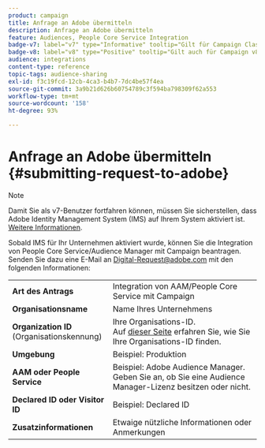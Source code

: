 ```yaml
---
product: campaign
title: Anfrage an Adobe übermitteln
description: Anfrage an Adobe übermitteln
feature: Audiences, People Core Service Integration
badge-v7: label="v7" type="Informative" tooltip="Gilt für Campaign Classic v7"
badge-v8: label="v8" type="Positive" tooltip="Gilt auch für Campaign v8"
audience: integrations
content-type: reference
topic-tags: audience-sharing
exl-id: f3c19fcd-12cb-4ca3-b4b7-7dc4be57f4ea
source-git-commit: 3a9b21d626b60754789c3f594ba798309f62a553
workflow-type: tm+mt
source-wordcount: '158'
ht-degree: 93%

---
```


# Anfrage an Adobe übermitteln     {#submitting-request-to-adobe}



>[!NOTE]
>
>Damit Sie als v7-Benutzer fortfahren können, müssen Sie sicherstellen, dass Adobe Identity Management System (IMS) auf Ihrem System aktiviert ist. [Weitere Informationen](../../integrations/using/about-adobe-id.md).

Sobald IMS für Ihr Unternehmen aktiviert wurde, können Sie die Integration von People Core Service/Audience Manager mit Campaign beantragen. Senden Sie dazu eine E-Mail an [Digital-Request@adobe.com](mailto:Digital-Request@adobe.com) mit den folgenden Informationen:

<table> 
 <tbody> 
  <tr> 
   <td> <strong>Art des Antrags</strong><br /> </td> 
   <td> Integration von AAM/People Core Service mit Campaign </td> 
  </tr> 
  <tr> 
   <td> <strong>Organisationsname</strong><br /> </td> 
   <td> Name Ihres Unternehmens </td> 
  </tr> 
  <tr> 
   <td> <strong>Organization ID</strong><br /> (Organisationskennung) </td> 
   <td> Ihre Organisations-ID. <br> Auf <a href="https://experienceleague.adobe.com/docs/core-services/interface/administration/organizations.html?lang=de">dieser Seite</a> erfahren Sie, wie Sie Ihre Organisations-ID finden.</td> 
  </tr> 
  <tr> 
   <td> <strong>Umgebung</strong><br /> </td> 
   <td> Beispiel: Produktion </td> 
  </tr> 
  <tr> 
   <td> <strong>AAM oder People Service</strong><br /> </td> 
   <td> Beispiel: Adobe Audience Manager. Geben Sie an, ob Sie eine Audience Manager-Lizenz besitzen oder nicht.</td> 
  </tr> 
  <tr> 
   <td> <strong>Declared ID oder Visitor ID</strong><br /> </td> 
   <td> Beispiel: Declared ID </td> 
  </tr> 
  <tr> 
   <td> <strong>Zusatzinformationen</strong><br /> </td> 
   <td> Etwaige nützliche Informationen oder Anmerkungen </td> 
  </tr> 
 </tbody> 
</table>
